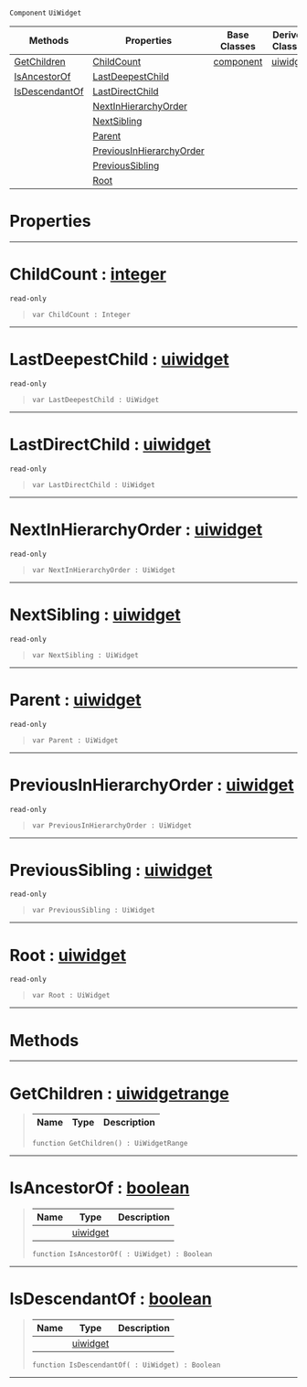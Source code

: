  `Component` `UiWidget`



|Methods|Properties|Base Classes|Derived Classes|
|---|---|---|---|
|[ GetChildren](https://plasmaengine.github.io/PlasmaDocs/Plasma1/C++/code_reference/class_reference/uiwidgetcomponenthierarchy.md#getchildren-plasma-engine)|[ ChildCount](https://plasmaengine.github.io/PlasmaDocs/Plasma1/C++/code_reference/class_reference/uiwidgetcomponenthierarchy.md#childcount-plasma-engine-d)|[component](https://plasmaengine.github.io/PlasmaDocs/Plasma1/C++/code_reference/class_reference/component.md)|[uiwidget](https://plasmaengine.github.io/PlasmaDocs/Plasma1/C++/code_reference/class_reference/uiwidget.md)|
|[ IsAncestorOf](https://plasmaengine.github.io/PlasmaDocs/Plasma1/C++/code_reference/class_reference/uiwidgetcomponenthierarchy.md#isancestorof-plasma-engine)|[ LastDeepestChild](https://plasmaengine.github.io/PlasmaDocs/Plasma1/C++/code_reference/class_reference/uiwidgetcomponenthierarchy.md#lastdeepestchild-plasma-en)| | |
|[ IsDescendantOf](https://plasmaengine.github.io/PlasmaDocs/Plasma1/C++/code_reference/class_reference/uiwidgetcomponenthierarchy.md#isdescendantof-plasma-engi)|[ LastDirectChild](https://plasmaengine.github.io/PlasmaDocs/Plasma1/C++/code_reference/class_reference/uiwidgetcomponenthierarchy.md#lastdirectchild-plasma-eng)| | |
| |[ NextInHierarchyOrder](https://plasmaengine.github.io/PlasmaDocs/Plasma1/C++/code_reference/class_reference/uiwidgetcomponenthierarchy.md#nextinhierarchyorder-zer)| | |
| |[ NextSibling](https://plasmaengine.github.io/PlasmaDocs/Plasma1/C++/code_reference/class_reference/uiwidgetcomponenthierarchy.md#nextsibling-plasma-engine)| | |
| |[ Parent](https://plasmaengine.github.io/PlasmaDocs/Plasma1/C++/code_reference/class_reference/uiwidgetcomponenthierarchy.md#parent-plasma-engine-docum)| | |
| |[ PreviousInHierarchyOrder](https://plasmaengine.github.io/PlasmaDocs/Plasma1/C++/code_reference/class_reference/uiwidgetcomponenthierarchy.md#previousinhierarchyorder)| | |
| |[ PreviousSibling](https://plasmaengine.github.io/PlasmaDocs/Plasma1/C++/code_reference/class_reference/uiwidgetcomponenthierarchy.md#previoussibling-plasma-eng)| | |
| |[ Root](https://plasmaengine.github.io/PlasmaDocs/Plasma1/C++/code_reference/class_reference/uiwidgetcomponenthierarchy.md#root-plasma-engine-documen)| | |


 #  Properties


---  
 #  ChildCount : [integer](https://plasmaengine.github.io/PlasmaDocs/Plasma1/C++/code_reference/lightning_base_types/integer.md)

 `read-only`

> 
> ``` lang=cpp, name=Lightning
> var ChildCount : Integer


---  
 #  LastDeepestChild : [uiwidget](https://plasmaengine.github.io/PlasmaDocs/Plasma1/C++/code_reference/class_reference/uiwidget.md)

 `read-only`

> 
> ``` lang=cpp, name=Lightning
> var LastDeepestChild : UiWidget


---  
 #  LastDirectChild : [uiwidget](https://plasmaengine.github.io/PlasmaDocs/Plasma1/C++/code_reference/class_reference/uiwidget.md)

 `read-only`

> 
> ``` lang=cpp, name=Lightning
> var LastDirectChild : UiWidget


---  
 #  NextInHierarchyOrder : [uiwidget](https://plasmaengine.github.io/PlasmaDocs/Plasma1/C++/code_reference/class_reference/uiwidget.md)

 `read-only`

> 
> ``` lang=cpp, name=Lightning
> var NextInHierarchyOrder : UiWidget


---  
 #  NextSibling : [uiwidget](https://plasmaengine.github.io/PlasmaDocs/Plasma1/C++/code_reference/class_reference/uiwidget.md)

 `read-only`

> 
> ``` lang=cpp, name=Lightning
> var NextSibling : UiWidget


---  
 #  Parent : [uiwidget](https://plasmaengine.github.io/PlasmaDocs/Plasma1/C++/code_reference/class_reference/uiwidget.md)

 `read-only`

> 
> ``` lang=cpp, name=Lightning
> var Parent : UiWidget


---  
 #  PreviousInHierarchyOrder : [uiwidget](https://plasmaengine.github.io/PlasmaDocs/Plasma1/C++/code_reference/class_reference/uiwidget.md)

 `read-only`

> 
> ``` lang=cpp, name=Lightning
> var PreviousInHierarchyOrder : UiWidget


---  
 #  PreviousSibling : [uiwidget](https://plasmaengine.github.io/PlasmaDocs/Plasma1/C++/code_reference/class_reference/uiwidget.md)

 `read-only`

> 
> ``` lang=cpp, name=Lightning
> var PreviousSibling : UiWidget


---  
 #  Root : [uiwidget](https://plasmaengine.github.io/PlasmaDocs/Plasma1/C++/code_reference/class_reference/uiwidget.md)

 `read-only`

> 
> ``` lang=cpp, name=Lightning
> var Root : UiWidget


---  
 #  Methods


---  
 #  GetChildren : [uiwidgetrange](https://plasmaengine.github.io/PlasmaDocs/Plasma1/C++/code_reference/class_reference/uiwidgetrange.md)

> 
> |Name|Type|Description|
> |---|---|---|
> ``` lang=cpp, name=Lightning
> function GetChildren() : UiWidgetRange
> ``` 


---  
 #  IsAncestorOf : [boolean](https://plasmaengine.github.io/PlasmaDocs/Plasma1/C++/code_reference/lightning_base_types/boolean.md)

> 
> |Name|Type|Description|
> |---|---|---|
> ||[uiwidget](https://plasmaengine.github.io/PlasmaDocs/Plasma1/C++/code_reference/class_reference/uiwidget.md)| |
> ``` lang=cpp, name=Lightning
> function IsAncestorOf( : UiWidget) : Boolean
> ``` 


---  
 #  IsDescendantOf : [boolean](https://plasmaengine.github.io/PlasmaDocs/Plasma1/C++/code_reference/lightning_base_types/boolean.md)

> 
> |Name|Type|Description|
> |---|---|---|
> ||[uiwidget](https://plasmaengine.github.io/PlasmaDocs/Plasma1/C++/code_reference/class_reference/uiwidget.md)| |
> ``` lang=cpp, name=Lightning
> function IsDescendantOf( : UiWidget) : Boolean
> ``` 


---  
 

 